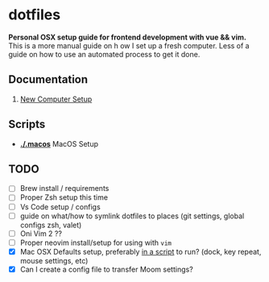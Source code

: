 # dotfiles
**Personal OSX setup guide for frontend development with vue &amp;&amp; vim.** This is a more manual guide on h
ow I set up a fresh computer. Less of a guide on how to use an automated process to get it done.




## Documentation

1. [New Computer Setup](./NewComputer.md)

## Scripts

- [**./.macos**](./macos) MacOS Setup

## TODO

- [ ] Brew install / requirements
- [ ] Proper Zsh setup this time
- [ ] Vs Code setup / configs 
- [ ] guide on what/how to symlink dotfiles to places (git settings, global configs zsh, valet)
- [ ] Oni Vim 2 ??
- [ ] Proper neovim install/setup for using with `vim`
- [x] Mac OSX Defaults setup, preferably [in a script](https://github.com/mathiasbynens/dotfiles/blob/master/.macos) to run? (dock, key repeat, mouse settings, etc)
- [x] Can I create a config file to transfer Moom settings?
